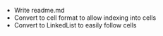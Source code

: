 * Write readme.md
* Convert to cell format to allow indexing into cells
* Convert to LinkedList to easily follow cells
